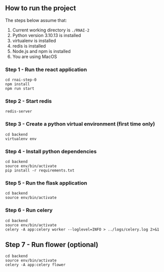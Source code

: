 ## How to run the project

The steps below assume that:

1. Current working directory is `./RNAI-2`
2. Python version 3.10.13 is installed
3. virtualenv is installed
4. redis is installed
5. Node.js and npm is installed
6. You are using MacOS

### Step 1 - Run the react application

```
cd rnai-step-0
npm install
npm run start
```

### Step 2 - Start redis

```
redis-server
```

### Step 3 - Create a python virtual environment (first time only)

```
cd backend
virtualenv env
```

### Step 4 - Install python dependencies

```
cd backend
source env/bin/activate
pip install -r requirements.txt
```

### Step 5 - Run the flask application

```
cd backend
source env/bin/activate
```

### Step 6 - Run celery

```
cd backend
source env/bin/activate
celery -A app:celery worker --loglevel=INFO > ../logs/celery.log 2>&1
```

## Step 7 - Run flower (optional)

```
cd backend
source env/bin/activate
celery -A app:celery flower
```
